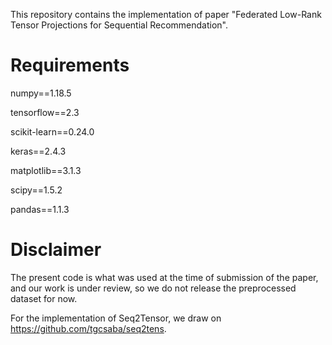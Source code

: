 This repository contains the implementation of paper "Federated Low-Rank Tensor Projections for Sequential Recommendation".

# Requirements
numpy==1.18.5 

tensorflow==2.3

scikit-learn==0.24.0

keras==2.4.3

matplotlib==3.1.3

scipy==1.5.2

pandas==1.1.3

# Disclaimer
The present code is what was used at the time of submission of the paper, and our work is under review, so we do not release the preprocessed dataset for now.

For the implementation of Seq2Tensor, we draw on https://github.com/tgcsaba/seq2tens.
